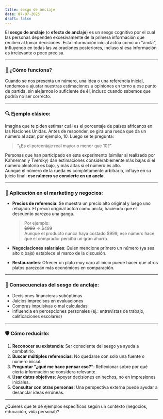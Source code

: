 ```yaml
---
title: sesgo de anclaje
date: 07-07-2025
draft: false
---
```


El **sesgo de anclaje** (o **efecto de anclaje**) es un sesgo cognitivo por el cual las personas dependen excesivamente de la primera información que reciben al tomar decisiones. Esta información inicial actúa como un "ancla", influyendo en todas las valoraciones posteriores, incluso si esa información es irrelevante o poco precisa.

---

### 🧠 ¿Cómo funciona?

Cuando se nos presenta un número, una idea o una referencia inicial, tendemos a ajustar nuestras estimaciones u opiniones en torno a ese punto de partida, sin alejarnos lo suficiente de él, incluso cuando sabemos que podría no ser correcto.

---

### 🔍 Ejemplo clásico:

Imagina que te piden estimar cuál es el porcentaje de países africanos en las Naciones Unidas. Antes de responder, se gira una rueda que da un número al azar, por ejemplo, 10. Luego se te pregunta:  
> “¿Es el porcentaje real mayor o menor que 10?”

Personas que han participado en este experimento (similar al realizado por Kahneman y Tversky) dan estimaciones considerablemente más bajas si el número aleatorio es bajo, y más altas si el número es alto.  
Aunque el número de la rueda es completamente arbitrario, influye en su juicio final: **ese número se convierte en un ancla**.

---

### 🛒 Aplicación en el marketing y negocios:

- **Precios de referencia**: Se muestra un precio alto original y luego uno rebajado. El precio original actúa como ancla, haciendo que el descuento parezca una ganga.
  
  > Por ejemplo:  
  > ~~$999~~ → $499  
  > Aunque el producto nunca haya costado $999, ese número hace que el comprador perciba un gran ahorro.

- **Negociaciones salariales**: Quien mencione primero un número (ya sea alto o bajo) establece el marco de la discusión.

- **Restaurantes**: Ofrecer un plato muy caro al inicio puede hacer que otros platos parezcan más económicos en comparación.

---

### 🎯 Consecuencias del sesgo de anclaje:

- Decisiones financieras subóptimas
- Juicios imprecisos en evaluaciones
- Compras impulsivas o mal calculadas
- Influencia en percepciones personales (ej.: entrevistas de trabajo, calificaciones escolares)

---

### 🛡️ Cómo reducirlo:

1. **Reconocer su existencia**: Ser consciente del sesgo ya ayuda a combatirlo.
2. **Buscar múltiples referencias**: No quedarse con solo una fuente o número inicial.
3. **Preguntar “¿qué me hace pensar eso?”**: Reflexionar sobre por qué cierta información se considera relevante.
4. **Usar datos objetivos**: Apoyar decisiones en hechos, no en impresiones iniciales.
5. **Consultar con otras personas**: Una perspectiva externa puede ayudar a desanclar ideas erróneas.

---

¿Quieres que te dé ejemplos específicos según un contexto (negocios, educación, vida personal)?
